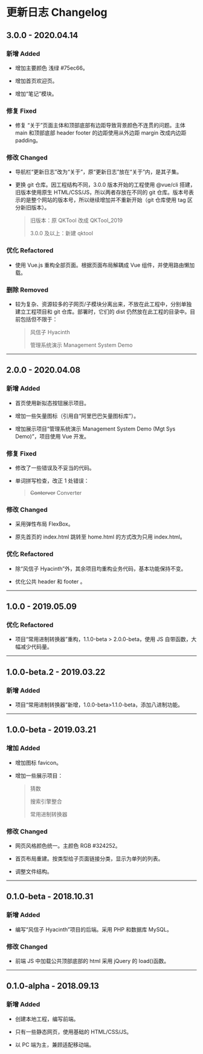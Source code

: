 # 更新日志 Changelog

## 3.0.0 - 2020.04.14

### 新增 Added

- 增加主要颜色 浅绿 #75ec66。

- 增加首页欢迎页。

- 增加“笔记”模块。

### 修复 Fixed

- 修复 “关于”页面主体和顶部底部有边距导致背景颜色不连贯的问题。主体 main 和顶部底部 header footer 的边距使用从外边距 margin 改成内边距 padding。

### 修改 Changed

- 导航栏“更新日志”改为“关于”，原“更新日志”放在“关于”内，是其子集。

- 更换 git 仓库。因工程结构不同，3.0.0 版本开始的工程使用 @vue/cli 搭建，旧版本使用原生 HTML/CSS/JS，所以两者存放在不同的 git 仓库。版本号表示的是整个网站的版本号，所以继续增加并不重新开始（git 仓库使用 tag 区分新旧版本）。

  > 旧版本：原 QKTool 改成 QKTool_2019
  >
  > 3.0.0 及以上：新建 qktool

### 优化 Refactored

- 使用 Vue.js 重构全部页面。根据页面布局解耦成 Vue 组件，并使用路由懒加载。

### 删除 Removed

- 较为复杂、资源较多的子网页/子模块分离出来，不放在此工程中，分别单独建立工程项目和 git 仓库。部署时，它们的 dist 仍然放在此工程的目录中。目前包括但不限于：

  > 风信子 Hyacinth
  >
  > 管理系统演示 Management System Demo

---

## 2.0.0 - 2020.04.08

### 新增 Added

- 首页使用新拟态按钮展示项目。

- 增加一些矢量图标（引用自“阿里巴巴矢量图标库”）。

- 增加展示项目“管理系统演示 Management System Demo (Mgt Sys Demo)”，项目使用 Vue 开发。

### 修复 Fixed

- 修改了一些错误及不妥当的代码。

- 单词拼写检查，改正 1 处错误：

  > ~~Conterver~~ Converter

### 修改 Changed

- 采用弹性布局 FlexBox。

- 原先首页的 index.html 跳转至 home.html 的方式改为只用 index.html。

### 优化 Refactored

- 除“风信子 Hyacinth”外，其余项目均重构业务代码，基本功能保持不变。

- 优化公共 header 和 footer 。

---

## 1.0.0 - 2019.05.09

### 优化 Refactored

- 项目“常用进制转换器”重构，1.1.0-beta > 2.0.0-beta，使用 JS 自带函数，大幅减少代码量。

---

## 1.0.0-beta.2 - 2019.03.22

### 新增 Added

- 项目“常用进制转换器”新增，1.0.0-beta>1.1.0-beta，添加八进制功能。

---

## 1.0.0-beta - 2019.03.21

### 增加 Added

- 增加图标 favicon。

- 增加一些展示项目：

  > 猜数
  >
  > 搜索引擎整合
  >
  > 常用进制转换器

### 修改 Changed

- 网页风格颜色统一。主颜色 RGB #324252。

- 首页布局重建。按类型给子页面链接分类，显示为单列的列表。

- 调整文件结构。

---

## 0.1.0-beta - 2018.10.31

### 新增 Added

- 编写“风信子 Hyacinth”项目的后端。采用 PHP 和数据库 MySQL。

### 修改 Changed

- 前端 JS 中加载公共顶部底部的 html 采用 jQuery 的 load()函数。

---

## 0.1.0-alpha - 2018.09.13

### 新增 Added

- 创建本地工程，编写前端。

- 只有一些静态网页，使用基础的 HTML/CSS/JS。

- 以 PC 端为主，兼顾适配移动端。
